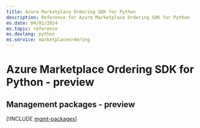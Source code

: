 ```yaml
---
title: Azure Marketplace Ordering SDK for Python
description: Reference for Azure Marketplace Ordering SDK for Python
ms.date: 04/02/2024
ms.topic: reference
ms.devlang: python
ms.service: marketplaceordering
---
```

# Azure Marketplace Ordering SDK for Python - preview

## Management packages - preview
[!INCLUDE [mgmt-packages](marketplace-ordering-mgmt-index.md)]